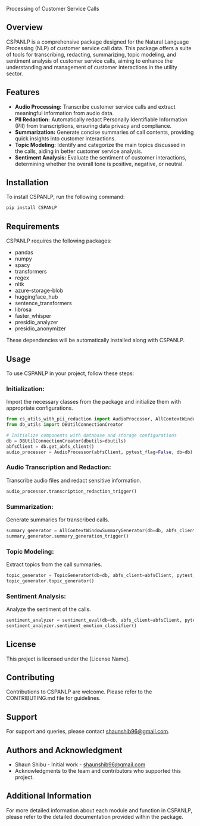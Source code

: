 
Processing of Customer Service Calls

## Overview
CSPANLP is a comprehensive package designed for the Natural Language Processing (NLP) of customer service call data. This package offers a suite of tools for transcribing, redacting, summarizing, topic modeling, and sentiment analysis of customer service calls, aiming to enhance the understanding and management of customer interactions in the utility sector.

## Features
- **Audio Processing:** Transcribe customer service calls and extract meaningful information from audio data.
- **PII Redaction:** Automatically redact Personally Identifiable Information (PII) from transcriptions, ensuring data privacy and compliance.
- **Summarization:** Generate concise summaries of call contents, providing quick insights into customer interactions.
- **Topic Modeling:** Identify and categorize the main topics discussed in the calls, aiding in better customer service analysis.
- **Sentiment Analysis:** Evaluate the sentiment of customer interactions, determining whether the overall tone is positive, negative, or neutral.

## Installation
To install CSPANLP, run the following command:
```bash
pip install CSPANLP
```

## Requirements
CSPANLP requires the following packages:
- pandas
- numpy
- spacy
- transformers
- regex
- nltk
- azure-storage-blob
- huggingface_hub
- sentence_transformers
- librosa
- faster_whisper
- presidio_analyzer
- presidio_anonymizer

These dependencies will be automatically installed along with CSPANLP.

## Usage
To use CSPANLP in your project, follow these steps:

### Initialization:
Import the necessary classes from the package and initialize them with appropriate configurations.
```python
from cs_utils_with_pii_redaction import AudioProcessor, AllContextWindowSummaryGenerator, TopicGenerator, sentiment_eval
from db_utils import DBUtilConnectionCreator

# Initialize components with database and storage configurations
db = DBUtilConnectionCreator(dbutils=dbutils)
abfsClient = db.get_abfs_client()
audio_processor = AudioProcessor(abfsClient, pytest_flag=False, db=db)
```

### Audio Transcription and Redaction:
Transcribe audio files and redact sensitive information.
```python
audio_processor.transcription_redaction_trigger()
```

### Summarization:
Generate summaries for transcribed calls.
```python
summary_generator = AllContextWindowSummaryGenerator(db=db, abfs_client=abfsClient, pytest_flag=False)
summary_generator.summary_generation_trigger()
```

### Topic Modeling:
Extract topics from the call summaries.
```python
topic_generator = TopicGenerator(db=db, abfs_client=abfsClient, pytest_flag=False)
topic_generator.topic_generator()
```

### Sentiment Analysis:
Analyze the sentiment of the calls.
```python
sentiment_analyzer = sentiment_eval(db=db, abfs_client=abfsClient, pytest_flag=False)
sentiment_analyzer.sentiment_emotion_classifier()
```

## License
This project is licensed under the [License Name].

## Contributing
Contributions to CSPANLP are welcome. Please refer to the CONTRIBUTING.md file for guidelines.

## Support
For support and queries, please contact [shaunshib96@gmail.com](mailto:sshibu@gmail.com).

## Authors and Acknowledgment
- Shaun Shibu - Initial work - [shaunshib96@gmail.com](mailto:sshibu@gmail.com)
- Acknowledgments to the team and contributors who supported this project.

## Additional Information
For more detailed information about each module and function in CSPANLP, please refer to the detailed documentation provided within the package.
